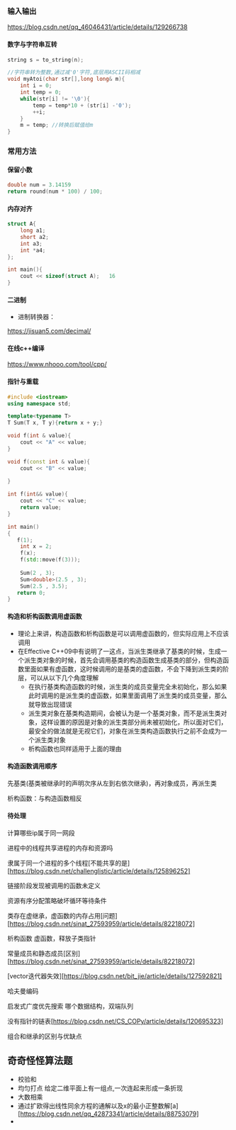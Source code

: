### 输入输出

https://blog.csdn.net/qq_46046431/article/details/129266738

#### 数字与字符串互转

```c++
string s = to_string(n);
```



```c++
//字符串转为整数,通过减'0'字符,底层用ASCII码相减 
void myAtoi(char str[],long long& m){  
	int i = 0;
	int temp = 0;
	while(str[i] != '\0'){
		temp = temp*10 + (str[i] -'0');
		++i;
	}
	m = temp; //转换后赋值给m
} 

```



### 常用方法

#### 保留小数

```c++
double num = 3.14159 
return round(num * 100) / 100; 
```



#### 内存对齐

```c++
struct A{
    long a1;
    short a2;
    int a3;
    int *a4;
};

int main(){
    cout << sizeof(struct A);	16
}
```



#### 二进制

- 进制转换器：

https://jisuan5.com/decimal/



#### 在线c++编译

https://www.nhooo.com/tool/cpp/



#### 指针与重载

```c++
#include <iostream>
using namespace std;

template<typename T>
T Sum(T x, T y){return x + y;}

void f(int & value){
	cout << "A" << value;
}

void f(const int & value){
	cout << "B" << value;
	
}

int f(int&& value){
	cout << "C" << value;
	return value;
}

int main()
{
   f(1);
	int x = 2;
	f(x);
	f(std::move(f(3)));
	
	Sum(2 , 3);
	Sum<double>(2.5 , 3);
	Sum(2.5 , 3.5);
   return 0;
}
```



#### 构造和析构函数调用虚函数

- 理论上来讲，构造函数和析构函数是可以调用虚函数的，但实际应用上不应该调用
- 在Effective C++09中有说明了一这点，当派生类继承了基类的时候，生成一个派生类对象的时候，首先会调用基类的构造函数生成基类的部分，但构造函数里面如果有虚函数，这时候调用的是基类的虚函数，不会下降到派生类的阶层，可以从以下几个角度理解
  - 在执行基类构造函数的时候，派生类的成员变量完全未初始化，那么如果此时调用的是派生类的虚函数，如果里面调用了派生类的成员变量，那么就导致出现错误
  - 派生类对象在基类构造期间，会被认为是一个基类对象，而不是派生类对象，这样设置的原因是对象的派生类部分尚未被初始化，所以面对它们，最安全的做法就是无视它们，对象在派生类构造函数执行之前不会成为一个派生类对象
  - 析构函数也同样适用于上面的理由

#### 构造函数调用顺序

先基类(基类被继承时的声明次序从左到右依次继承)，再对象成员，再派生类

析构函数：与构造函数相反



#### 待处理

计算哪些ip属于同一网段	

进程中的线程共享进程的内存和资源吗

隶属于同一个进程的多个线程[不能共享的是][https://blog.csdn.net/challenglistic/article/details/125896252]

链接阶段发现被调用的函数未定义

资源有序分配策略破坏循环等待条件

类存在虚继承，虚函数的内存占用[问题][https://blog.csdn.net/sinat_27593959/article/details/82218072] 

析构函数 虚函数，释放子类指针

常量成员和静态成员[区别][https://blog.csdn.net/sinat_27593959/article/details/82218072] 

[vector迭代器失效][https://blog.csdn.net/bit_jie/article/details/127592821] 

哈夫曼编码

启发式广度优先搜索 哪个数据结构，双端队列

没有指针的链表[https://blog.csdn.net/CS_COPy/article/details/120695323]

组合和继承的区别与优缺点





## 奇奇怪怪算法题

- 校验和
- 均匀打点 给定二维平面上有一组点,一次连起来形成一条折现
- 大数相乘
- 通过扩欧得出线性同余方程的通解以及x的最小正整数解[a][https://blog.csdn.net/qq_42873341/article/details/88753079]
- 